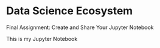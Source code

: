 # **Data Science Ecosystem**

Final Assignment: Create and Share Your Jupyter Notebook

This is my Jupyter Notebook
